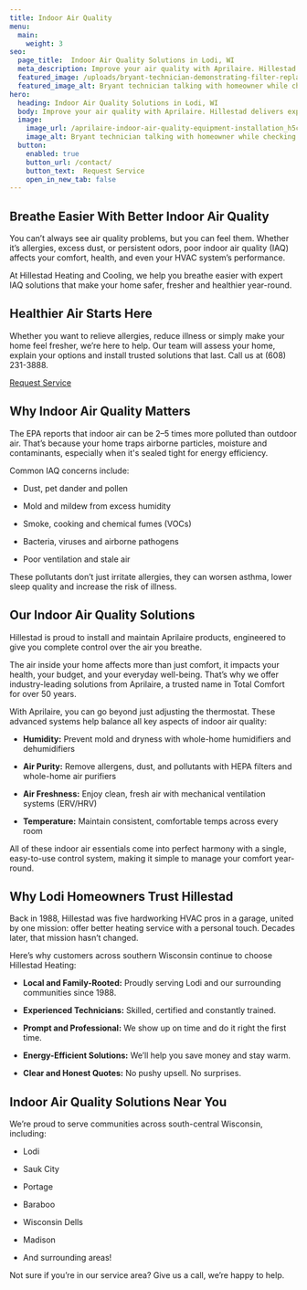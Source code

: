 ```yaml
---
title: Indoor Air Quality
menu:
  main:
    weight: 3
seo:
  page_title:  Indoor Air Quality Solutions in Lodi, WI
  meta_description: Improve your air quality with Aprilaire. Hillestad delivers expert installation of whole-home systems to reduce allergens, mold and stale air.
  featured_image: /uploads/bryant-technician-demonstrating-filter-replacement-1000.jpg
  featured_image_alt: Bryant technician talking with homeowner while checking air filter and furnace
hero: 
  heading: Indoor Air Quality Solutions in Lodi, WI
  body: Improve your air quality with Aprilaire. Hillestad delivers expert installation of whole-home systems to reduce allergens, mold and stale air.
  image: 
    image_url: /aprilaire-indoor-air-quality-equipment-installation_h5cpfu.jpg
    image_alt: Bryant technician talking with homeowner while checking air filter and furnace
  button:
    enabled: true
    button_url: /contact/ 
    button_text:  Request Service
    open_in_new_tab: false
---
```


## Breathe Easier With Better Indoor Air Quality

You can’t always see air quality problems, but you can feel them. Whether it’s allergies, excess dust, or persistent odors, poor indoor air quality (IAQ) affects your comfort, health, and even your HVAC system’s performance.

At Hillestad Heating and Cooling, we help you breathe easier with expert IAQ solutions that make your home safer, fresher and healthier year-round.

<div class="breakout bg-black flow">
  <h2 class="no-margin">Healthier Air Starts Here</h2>

Whether you want to relieve allergies, reduce illness or simply make your home feel fresher, we’re here to help. Our team will assess your home, explain your options and install trusted solutions that last. Call us at (608) 231-3888.

  <a class="btn btn--primary" href="/contact/">Request Service</a>

</div>

## Why Indoor Air Quality Matters

The EPA reports that indoor air can be 2–5 times more polluted than outdoor air. That’s because your home traps airborne particles, moisture and contaminants, especially when it's sealed tight for energy efficiency.

Common IAQ concerns include:

* Dust, pet dander and pollen

* Mold and mildew from excess humidity 

* Smoke, cooking and chemical fumes (VOCs)

* Bacteria, viruses and airborne pathogens

* Poor ventilation and stale air

These pollutants don’t just irritate allergies, they can worsen asthma, lower sleep quality and increase the risk of illness.

## Our Indoor Air Quality Solutions 

Hillestad is proud to install and maintain Aprilaire products, engineered to give you complete control over the air you breathe.

The air inside your home affects more than just comfort, it impacts your health, your budget, and your everyday well-being. That’s why we offer industry-leading solutions from Aprilaire, a trusted name in Total Comfort for over 50 years.

With Aprilaire, you can go beyond just adjusting the thermostat. These advanced systems help balance all key aspects of indoor air quality:

* **Humidity:** Prevent mold and dryness with whole-home humidifiers and dehumidifiers

* **Air Purity:** Remove allergens, dust, and pollutants with HEPA filters and whole-home air purifiers

* **Air Freshness:** Enjoy clean, fresh air with mechanical ventilation systems (ERV/HRV)

* **Temperature:** Maintain consistent, comfortable temps across every room

All of these indoor air essentials come into perfect harmony with a single, easy-to-use control system, making it simple to manage your comfort year-round.

## Why Lodi Homeowners Trust Hillestad

Back in 1988, Hillestad was five hardworking HVAC pros in a garage, united by one mission: offer better heating service with a personal touch. Decades later, that mission hasn’t changed.

Here’s why customers across southern Wisconsin continue to choose Hillestad Heating:

* **Local and Family-Rooted:** Proudly serving Lodi and our surrounding communities since 1988.

* **Experienced Technicians:** Skilled, certified and constantly trained.

* **Prompt and Professional:** We show up on time and do it right the first time.

* **Energy-Efficient Solutions:** We’ll help you save money and stay warm.

* **Clear and Honest Quotes:** No pushy upsell. No surprises.

## Indoor Air Quality Solutions Near You

We’re proud to serve communities across south-central Wisconsin, including:

* Lodi

* Sauk City

* Portage

* Baraboo

* Wisconsin Dells

* Madison

* And surrounding areas!

Not sure if you’re in our service area? Give us a call, we’re happy to help.